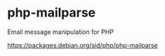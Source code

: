 php-mailparse
=================

Email message manipulation for PHP

https://packages.debian.org/sid/php/php-mailparse
